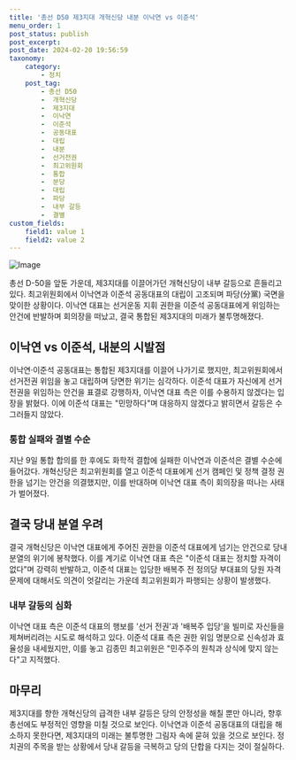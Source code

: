 ```yaml
---
title: '총선 D50 제3지대 개혁신당 내분 이낙연 vs 이준석'
menu_order: 1
post_status: publish
post_excerpt: 
post_date: 2024-02-20 19:56:59
taxonomy:
    category:
        - 정치
    post_tag:
        - 총선 D50
        -  개혁신당
        -  제3지대
        -  이낙연
        -  이준석
        -  공동대표
        -  대립
        -  내분
        -  선거전권
        -  최고위원회
        -  통합
        -  분당
        -  대립
        -  파당
        -  내부 갈등
        -  결별
custom_fields:
    field1: value 1
    field2: value 2
---
```


![Image](https://imgnews.pstatic.net/image/023/2024/02/20/0003817658_001_20240220083701070.jpg?type=w647)

총선 D-50을 앞둔 가운데, 제3지대를 이끌어가던 개혁신당이 내부 갈등으로 흔들리고 있다. 최고위원회에서 이낙연과 이준석 공동대표의 대립이 고조되며 파당(分黨) 국면을 맞이한 상황이다. 이낙연 대표는 선거운동 지휘 권한을 이준석 공동대표에게 위임하는 안건에 반발하며 회의장을 떠났고, 결국 통합된 제3지대의 미래가 불투명해졌다.
## 이낙연 vs 이준석, 내분의 시발점
이낙연·이준석 공동대표는 통합된 제3지대를 이끌어 나가기로 했지만, 최고위원회에서 선거전권 위임을 놓고 대립하며 당면한 위기는 심각하다. 이준석 대표가 자신에게 선거전권을 위임하는 안건을 표결로 강행하자, 이낙연 대표 측은 이를 수용하지 않겠다는 입장을 밝혔다. 이에 이준석 대표는 "민망하다"며 대응하지 않겠다고 밝히면서 갈등은 수그러들지 않았다.
### 통합 실패와 결별 수순
지난 9일 통합 합의를 한 후에도 화학적 결합에 실패한 이낙연과 이준석은 결별 수순에 들어갔다. 개혁신당은 최고위원회를 열고 이준석 대표에게 선거 캠페인 및 정책 결정 권한을 넘기는 안건을 의결했지만, 이를 반대하며 이낙연 대표 측이 회의장을 떠나는 사태가 벌어졌다.
## 결국 당내 분열 우려
결국 개혁신당은 이낙연 대표에게 주어진 권한을 이준석 대표에게 넘기는 안건으로 당내 분열의 위기에 봉착했다. 이를 계기로 이낙연 대표 측은 "이준석 대표는 정치할 자격이 없다"며 강력히 반발하고, 이준석 대표는 입당한 배복주 전 정의당 부대표의 당원 자격 문제에 대해서도 의견이 엇갈리는 가운데 최고위원회가 파행되는 상황이 발생했다.
### 내부 갈등의 심화
이낙연 대표 측은 이준석 대표의 행보를 '선거 전권'과 '배복주 입당'을 빌미로 자신들을 제쳐버리려는 시도로 해석하고 있다. 이준석 대표 측은 권한 위임 명분으로 신속성과 효율성을 내세웠지만, 이를 놓고 김종민 최고위원은 "민주주의 원칙과 상식에 맞지 않는다"고 지적했다.
## 마무리
제3지대를 향한 개혁신당의 급격한 내부 갈등은 당의 안정성을 해칠 뿐만 아니라, 향후 총선에도 부정적인 영향을 미칠 것으로 보인다. 이낙연과 이준석 공동대표의 대립을 해소하지 못한다면, 제3지대의 미래는 불투명한 그림자 속에 묻혀 있을 것으로 보인다. 정치권의 주목을 받는 상황에서 당내 갈등을 극복하고 당의 단합을 다지는 것이 절실하다.
